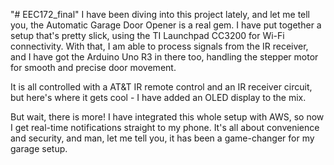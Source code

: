 "# EEC172_final" 
I have been diving into this project lately, and let me tell you, the Automatic Garage Door Opener is a real gem. I have put together a setup that's pretty slick, using the TI Launchpad CC3200 for Wi-Fi connectivity. With that, I am able to process signals from the IR receiver, and I have got the Arduino Uno R3 in there too, handling the stepper motor for smooth and precise door movement.

It is all controlled with a AT&T IR remote control and an IR receiver circuit, but here's where it gets cool - I have added an OLED display to the mix. 

But wait, there is more! I have integrated this whole setup with AWS, so now I get real-time notifications straight to my phone. It's all about convenience and security, and man, let me tell you, it has been a game-changer for my garage setup.
